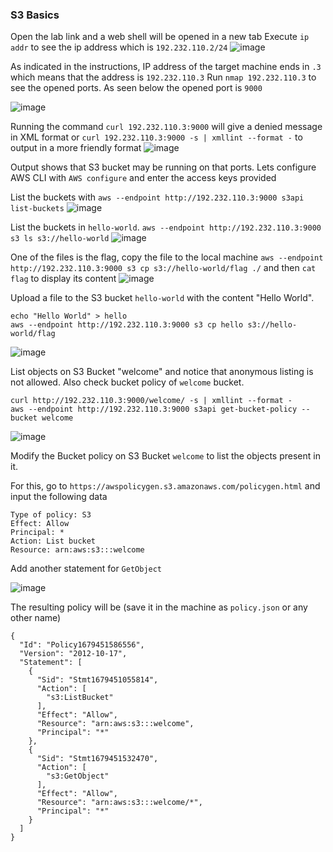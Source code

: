 ### S3 Basics 

Open the lab link and a web shell will be opened in a new tab
Execute `ip addr` to see the ip address which is `192.232.110.2/24`
![image](https://user-images.githubusercontent.com/46797181/226777666-286fc121-053a-43a1-8b46-8c2eda33d6a1.png)

As indicated in the instructions, IP address of the target machine ends in `.3` which means that the address is `192.232.110.3`
Run `nmap 192.232.110.3` to see the opened ports. As seen below the opened port is `9000`

![image](https://user-images.githubusercontent.com/46797181/226778136-94ac68fc-e577-4f68-8469-dd3e35778983.png)

Running the command `curl 192.232.110.3:9000` will give a denied message in XML format or `curl 192.232.110.3:9000 -s | xmllint --format -` to output in a more friendly format
![image](https://user-images.githubusercontent.com/46797181/226778491-7d75134d-4b12-4380-bace-46b8e94871ec.png)

Output shows that S3 bucket may be running on that ports. Lets configure AWS CLI with `AWS configure` and enter the access keys provided

List the buckets with `aws --endpoint http://192.232.110.3:9000 s3api list-buckets` 
![image](https://user-images.githubusercontent.com/46797181/226779629-1f68b808-84da-4b1d-a05f-cf0edf991d90.png)

List the buckets in `hello-world`. `aws --endpoint http://192.232.110.3:9000 s3 ls s3://hello-world`
![image](https://user-images.githubusercontent.com/46797181/226780793-1ecc33b0-02f1-4165-a4a6-7e21a75813a9.png)

One of the files is the flag, copy the file to the local machine `aws --endpoint http://192.232.110.3:9000 s3 cp s3://hello-world/flag ./` and then `cat flag` to display its content
![image](https://user-images.githubusercontent.com/46797181/226781230-9beeda32-a64d-4c45-a011-f9c159c58a70.png)

Upload a file to the S3 bucket `hello-world` with the content "Hello World". 

```
echo "Hello World" > hello
aws --endpoint http://192.232.110.3:9000 s3 cp hello s3://hello-world/flag 
```
![image](https://user-images.githubusercontent.com/46797181/226781987-1a87886e-e7dc-46dc-a5c0-01e1fe45939e.png)

List objects on S3 Bucket "welcome" and notice that anonymous listing is not allowed. Also check bucket policy of `welcome` bucket.

```
curl http://192.232.110.3:9000/welcome/ -s | xmllint --format -
aws --endpoint http://192.232.110.3:9000 s3api get-bucket-policy --bucket welcome
```
![image](https://user-images.githubusercontent.com/46797181/226782905-daf0d948-bba9-4421-821f-9c5d34fd2e40.png)

Modify the Bucket policy on S3 Bucket `welcome` to list the objects present in it. 

For this, go to `https://awspolicygen.s3.amazonaws.com/policygen.html` and input the following data
```
Type of policy: S3 
Effect: Allow
Principal: * 
Action: List bucket 
Resource: arn:aws:s3:::welcome

```
Add another statement for `GetObject` 

![image](https://user-images.githubusercontent.com/46797181/226785019-832cb29d-022e-4b05-b9b9-784cc5e91b6a.png)


The resulting policy will be (save it in the machine as `policy.json` or any other name)

```
{
  "Id": "Policy1679451586556",
  "Version": "2012-10-17",
  "Statement": [
    {
      "Sid": "Stmt1679451055814",
      "Action": [
        "s3:ListBucket"
      ],
      "Effect": "Allow",
      "Resource": "arn:aws:s3:::welcome",
      "Principal": "*"
    },
    {
      "Sid": "Stmt1679451532470",
      "Action": [
        "s3:GetObject"
      ],
      "Effect": "Allow",
      "Resource": "arn:aws:s3:::welcome/*",
      "Principal": "*"
    }
  ]
}

```














